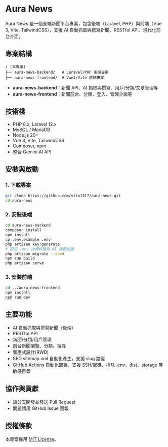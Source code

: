 # Aura News

Aura News 是一個全端新聞平台專案，包含後端（Laravel, PHP）與前端（Vue 3, Vite, TailwindCSS），支援 AI 自動抓取與撰寫新聞、RESTful API、現代化前台介面。

## 專案結構

```
/ (本專案)
├── aura-news-backend/   # Laravel/PHP 後端專案
├── aura-news-frontend/  # Vue3/Vite 前端專案
```

- **aura-news-backend**：新聞 API、AI 抓取與撰寫、用戶/分類/文章管理等
- **aura-news-frontend**：新聞前台、分類、登入、管理介面等

## 技術棧
- PHP 8.x, Laravel 12.x
- MySQL / MariaDB
- Node.js 20+
- Vue 3, Vite, TailwindCSS
- Composer, npm
- 整合 Gemini AI API

## 安裝與啟動

### 1. 下載專案
```bash
git clone https://github.com/vito1317/aura-news.git
cd aura-news
```

### 2. 安裝後端
```bash
cd aura-news-backend
composer install
npm install
cp .env.example .env
php artisan key:generate
# 設定 .env 內資料庫與 AI 服務金鑰
php artisan migrate --seed
npm run build
php artisan serve
```

### 3. 安裝前端
```bash
cd ../aura-news-frontend
npm install
npm run dev
```

## 主要功能
- AI 自動抓取與撰寫新聞（後端）
- RESTful API
- 新聞/分類/用戶管理
- 前台新聞瀏覽、分類、搜尋
- 響應式設計(RWD)
- SEO sitemap.xml 自動化產生，支援 slug 路徑
- GitHub Actions 自動化部署，支援 SSH/密碼、排除 .env、dist、storage 等敏感目錄

## 協作與貢獻
- 請分支開發並發送 Pull Request
- 問題請用 GitHub Issue 回報

## 授權條款
本專案採用 [MIT License](License)。 